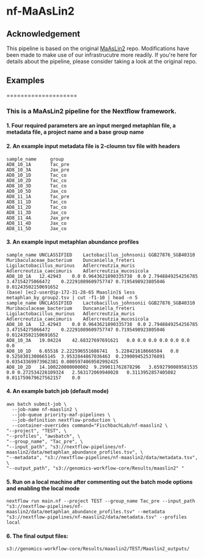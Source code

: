 # nf-MaAsLin2

## Acknowledgement

This pipeline is based on the original [MaAsLin2](https://github.com/biobakery/Maaslin2) repo. Modifications have been made to make use of our infrastrucutre more readily. If you're here for details about the pipeline, please consider taking a look at the original repo.

<!--And a heatmap produced by [Hclust2](https://github.com/SegataLab/hclust2) on the MetaPhlAn2 abundance profiles.-->

## Examples
====================

### This is a MaAsLin2 pipeline for the Nextflow framework.

#### 1. Four required parameters are an input merged metaphlan file, a metadata file, a project name and a base group name

#### 2. An example input metadata file is 2-cloumn tsv file with headers
```{bash}
sample_name     group
AD8_10_1A       Tac_pre
AD8_10_3A       Jax_pre
AD8_10_1D       Tac_co
AD8_10_2D       Tac_co
AD8_10_3D       Tac_co
AD8_10_5D       Jax_co
AD8_11_1A       Tac_pre
AD8_11_1D       Tac_co
AD8_11_2D       Tac_co
AD8_11_3D       Jax_co
AD8_11_4A       Jax_pre
AD8_11_4D       Jax_co
AD8_11_5D       Jax_co
```

#### 3. An example input metaphlan abundance profiles 
```{bash}
sample_name	UNCLASSIFIED	Lactobacillus_johnsonii	GGB27876_SGB40310	Muribaculaceae_bacterium	Duncaniella_freteri	Ligilactobacillus_murinus	Adlercreutzia_muris	Adlercreutzia_caecimuris	Adlercreutzia_mucosicola
AD8_10_1A	12.42943	0.0	0.9643621890335738	0.0	2.7948849254256785	3.47154275066472	0.22291089609757747	0.7195498923805046	0.01243502150691652
(base) [ec2-user@ip-172-31-28-65 Maaslin]$ less  metaphlan_by_group2.tsv | cut -f1-10 | head -n 5
sample_name	UNCLASSIFIED	Lactobacillus_johnsonii	GGB27876_SGB40310	Muribaculaceae_bacterium	Duncaniella_freteri	Ligilactobacillus_murinus	Adlercreutzia_muris	Adlercreutzia_caecimuris	Adlercreutzia_mucosicola
AD8_10_1A	12.42943	0.0	0.9643621890335738	0.0	2.7948849254256785	3.47154275066472	0.22291089609757747	0.7195498923805046	0.01243502150691652
AD8_10_3A	19.04224	42.68327697691621	0.0	0.0	0.0	0.0	0.0	0.0	0.0
AD8_10_1D	6.65516	2.222596551686741	5.228421618666584	0.0	0.5258301300665145	3.9532844867036463	0.2390094525376891	0.03543369973962381	0.0005974069502992425
AD8_10_2D	14.100220000000002	9.299011762878296	3.6592790089581535	0.0	0.272534226109324	2.563172069940028	0.3113952857405082	0.011759679627562157	0.0
```

#### 4. An example batch job (default mode)
```{bash}
aws batch submit-job \
  --job-name nf-maaslin2 \
  --job-queue priority-maf-pipelines \
  --job-definition nextflow-production \
  --container-overrides command="FischbachLab/nf-maaslin2 \
"--project", "TEST", \
"--profiles", "awsbatch", \
"--group_name", "Tac_pre", \
"--input_path", "s3://nextflow-pipelines/nf-maaslin2/data/metaphlan_abundance_profiles.tsv", \
"--metadata", "s3://nextflow-pipelines/nf-maaslin2/data/metadata.tsv", \
"--output_path", "s3://genomics-workflow-core/Results/maaslin2" "
```

#### 5. Run on a local machine after commenting out the batch mode options and enabling the local mode
```{bash}
nextflow run main.nf --project TEST --group_name Tac_pre --input_path "s3://nextflow-pipelines/nf-maaslin2/data/metaphlan_abundance_profiles.tsv" --metadata "s3://nextflow-pipelines/nf-maaslin2/data/metadata.tsv" --profiles local
```


#### 6. The final output files:
```{bash}
s3://genomics-workflow-core/Results/maaslin2/TEST/Maaslin2_outputs/
```


<!--img src="assets/images/" width="900" height="300" /-->

